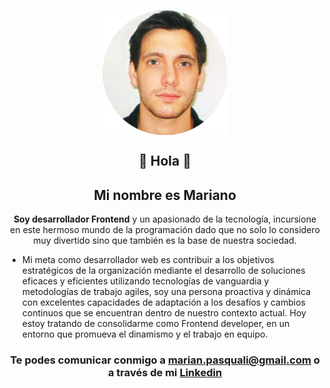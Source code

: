 <p align="center" width="300">
   <img align="center" width="200" src="https://raw.githubusercontent.com/marianopasquali/marianopasquali/main/assets/foto.png" alt="Mariano Pasquali" />
</p>
<p align="center" width="300">
    <h2 align="center">👋 Hola 👋</h2>
    <h2 align="center">Mi nombre es Mariano</h2>
    
</p>

<p align="center">
    <strong>Soy desarrollador Frontend</strong> y un apasionado de la tecnología, incursione en este hermoso mundo de la programación dado que no solo lo considero muy divertido sino que también es la base de nuestra sociedad.  
</p>

-   Mi meta como desarrollador web es contribuir a los objetivos estratégicos de la organización mediante el desarrollo de soluciones eficaces
    y eficientes utilizando tecnologías de vanguardia y metodologías de trabajo agiles, soy una persona proactiva y dinámica con excelentes
    capacidades de adaptación a los desafíos y cambios continuos que se encuentran dentro de nuestro contexto actual. Hoy estoy tratando de
    consolidarme como Frontend developer, en un entorno que promueva el dinamismo y el trabajo en equipo.

<h3 align="center"> Te podes comunicar conmigo a <a href="mailto:marian.pasquali@gmail.com">marian.pasquali@gmail.com</a> o a través de mi <a target="_blank" href="https://www.linkedin.com/in/mariano-yael-pasquali-678615178/"><strong>Linkedin</strong></a></h3>
